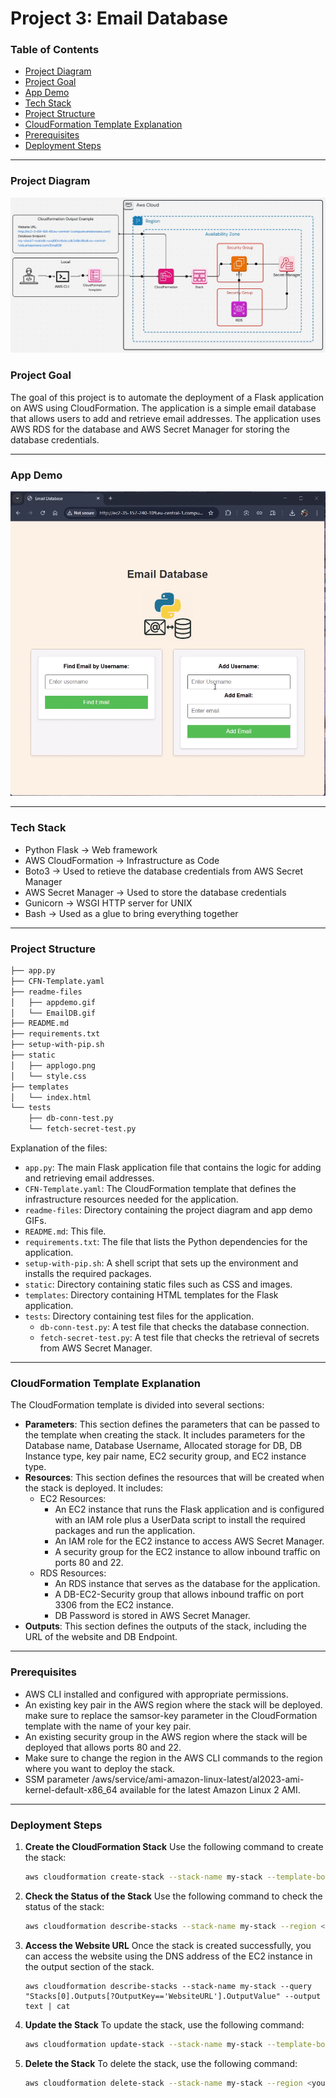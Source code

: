 Project 3: Email Database
========================

### Table of Contents
- [Project Diagram](#project-diagram)
- [Project Goal](#project-goal)
- [App Demo](#app-demo)
- [Tech Stack](#tech-stack)
- [Project Structure](#project-structure)
- [CloudFormation Template Explanation](#cloudformation-template-explanation)
- [Prerequisites](#prerequisites)
- [Deployment Steps](#deployment-steps)

---

### Project Diagram
<img src="./readme-files/EmailDB.gif" alt="Project Diagram" width="600"/>

### Project Goal
The goal of this project is to automate the deployment of a Flask application on AWS using CloudFormation. The application is a simple email database that allows users to add and retrieve email addresses. The application uses AWS RDS for the database and AWS Secret Manager for storing the database credentials.

---

### App Demo
<img src="./readme-files/appdemo.gif" alt="App Demo" width="600"/>

---

### Tech Stack
- Python Flask -> Web framework
- AWS CloudFormation -> Infrastructure as Code
- Boto3 -> Used to retieve the database credentials from AWS Secret Manager
- AWS Secret Manager -> Used to store the database credentials
- Gunicorn -> WSGI HTTP server for UNIX
- Bash -> Used as a glue to bring everything together

---

### Project Structure
```bash
├── app.py
├── CFN-Template.yaml
├── readme-files
│   ├── appdemo.gif
│   └── EmailDB.gif
├── README.md
├── requirements.txt
├── setup-with-pip.sh
├── static
│   ├── applogo.png
│   └── style.css
├── templates
│   └── index.html
└── tests
    ├── db-conn-test.py
    └── fetch-secret-test.py
```
Explanation of the files:
- `app.py`: The main Flask application file that contains the logic for adding and retrieving email addresses.
- `CFN-Template.yaml`: The CloudFormation template that defines the infrastructure resources needed for the application.
- `readme-files`: Directory containing the project diagram and app demo GIFs.
- `README.md`: This file.
- `requirements.txt`: The file that lists the Python dependencies for the application.
- `setup-with-pip.sh`: A shell script that sets up the environment and installs the required packages.
- `static`: Directory containing static files such as CSS and images.
- `templates`: Directory containing HTML templates for the Flask application.
- `tests`: Directory containing test files for the application.
  - `db-conn-test.py`: A test file that checks the database connection.
  - `fetch-secret-test.py`: A test file that checks the retrieval of secrets from AWS Secret Manager.

---

### CloudFormation Template Explanation
The CloudFormation template is divided into several sections:
- **Parameters**: This section defines the parameters that can be passed to the template when creating the stack. It includes parameters for the Database name, Database Username, Allocated storage for DB, DB Instance type, key pair name, EC2 security group, and EC2 instance type.
- **Resources**: This section defines the resources that will be created when the stack is deployed. It includes:
  - EC2 Resources:
    - An EC2 instance that runs the Flask application and is configured with an IAM role plus a UserData script to install the required packages and run the application.
    - An IAM role for the EC2 instance to access AWS Secret Manager.
    - A security group for the EC2 instance to allow inbound traffic on ports 80 and 22.
  - RDS Resources:
    - An RDS instance that serves as the database for the application.
    - A DB-EC2-Security group that allows inbound traffic on port 3306 from the EC2 instance.
    - DB Password is stored in AWS Secret Manager.
- **Outputs**: This section defines the outputs of the stack, including the URL of the website and DB Endpoint.

---

### Prerequisites
- AWS CLI installed and configured with appropriate permissions.
- An existing key pair in the AWS region where the stack will be deployed. make sure to replace the samsor-key parameter in the CloudFormation template with the name of your key pair.
- An existing security group in the AWS region where the stack will be deployed that allows ports 80 and 22.
- Make sure to change the region in the AWS CLI commands to the region where you want to deploy the stack.
- SSM parameter /aws/service/ami-amazon-linux-latest/al2023-ami-kernel-default-x86_64 available for the latest Amazon Linux 2 AMI.

---

### Deployment Steps
1. **Create the CloudFormation Stack**
   Use the following command to create the stack:
   ```sh
   aws cloudformation create-stack --stack-name my-stack --template-body file://CFN-Template.yaml --region <your-region> --capabilities CAPABILITY_IAM
   ```

2. **Check the Status of the Stack**
   Use the following command to check the status of the stack:
   ```sh
   aws cloudformation describe-stacks --stack-name my-stack --region <your-region>
   ```

3. **Access the Website URL**
   Once the stack is created successfully, you can access the website using the DNS address of the EC2 instance in the output section of the stack.
   ```
   aws cloudformation describe-stacks --stack-name my-stack --query "Stacks[0].Outputs[?OutputKey=='WebsiteURL'].OutputValue" --output text | cat
   ```

4. **Update the Stack**
   To update the stack, use the following command:
   ```sh
   aws cloudformation update-stack --stack-name my-stack --template-body file://CFN-Template.yaml --region <your-region> --capabilities CAPABILITY_IAM
   ```

5. **Delete the Stack**
   To delete the stack, use the following command:
   ```sh
   aws cloudformation delete-stack --stack-name my-stack --region <your-region>
   ```

   